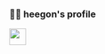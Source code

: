 ### 🙋‍♂️ heegon's profile
<a href="https://florentine-march-87e.notion.site/19ead81f328d80cebb2ee924f4517800">
  <img src="https://img.shields.io/badge/heegon's%20profile-47766a?style=round-square&logo=data:image/png;base64,YOUR_BASE64_ENCODED_IMAGE" height="30">
</a>
